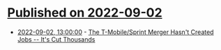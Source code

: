 # [Published on 2022-09-02](index.md)

* [2022-09-02, 13:00:00](https://slashdot.org/story/22/09/01/2313241/the-t-mobilesprint-merger-hasnt-created-jobs----its-cut-thousands?utm_source=rss1.0mainlinkanon&utm_medium=feed) - [The T-Mobile/Sprint Merger Hasn't Created Jobs -- It's Cut Thousands](https://slashdot.org/story/22/09/01/2313241/the-t-mobilesprint-merger-hasnt-created-jobs----its-cut-thousands?utm_source=rss1.0mainlinkanon&utm_medium=feed)
